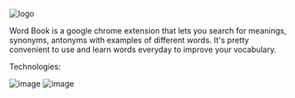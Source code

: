 

![logo](https://user-images.githubusercontent.com/58108474/135974918-b9c14c81-5b99-479c-9a79-ce137fdb5226.png)

Word Book is a google chrome extension that lets you search for meanings, synonyms, antonyms with examples of different words. It's pretty convenient to use and learn words everyday to improve your vocabulary.

Technologies:

![image](https://user-images.githubusercontent.com/58108474/135975492-220809c6-f5af-49fc-991a-403963b018dc.png) ![image](https://user-images.githubusercontent.com/58108474/135975844-ea77d62d-5d0b-45c3-bf71-947ad2d9bce0.png)

